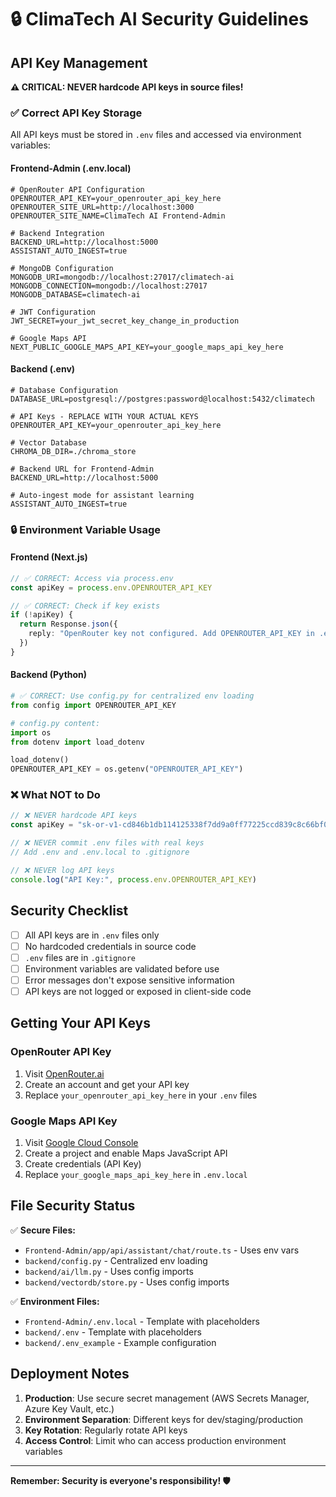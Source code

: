 # 🔒 ClimaTech AI Security Guidelines

## API Key Management

**⚠️ CRITICAL: NEVER hardcode API keys in source files!**

### ✅ Correct API Key Storage

All API keys must be stored in `.env` files and accessed via environment variables:

#### Frontend-Admin (.env.local)
```env
# OpenRouter API Configuration
OPENROUTER_API_KEY=your_openrouter_api_key_here
OPENROUTER_SITE_URL=http://localhost:3000
OPENROUTER_SITE_NAME=ClimaTech AI Frontend-Admin

# Backend Integration
BACKEND_URL=http://localhost:5000
ASSISTANT_AUTO_INGEST=true

# MongoDB Configuration
MONGODB_URI=mongodb://localhost:27017/climatech-ai
MONGODB_CONNECTION=mongodb://localhost:27017
MONGODB_DATABASE=climatech-ai

# JWT Configuration  
JWT_SECRET=your_jwt_secret_key_change_in_production

# Google Maps API
NEXT_PUBLIC_GOOGLE_MAPS_API_KEY=your_google_maps_api_key_here
```

#### Backend (.env)
```env
# Database Configuration
DATABASE_URL=postgresql://postgres:password@localhost:5432/climatech

# API Keys - REPLACE WITH YOUR ACTUAL KEYS
OPENROUTER_API_KEY=your_openrouter_api_key_here

# Vector Database
CHROMA_DB_DIR=./chroma_store

# Backend URL for Frontend-Admin
BACKEND_URL=http://localhost:5000

# Auto-ingest mode for assistant learning
ASSISTANT_AUTO_INGEST=true
```

### 🔒 Environment Variable Usage

#### Frontend (Next.js)
```typescript
// ✅ CORRECT: Access via process.env
const apiKey = process.env.OPENROUTER_API_KEY

// ✅ CORRECT: Check if key exists
if (!apiKey) {
  return Response.json({
    reply: "OpenRouter key not configured. Add OPENROUTER_API_KEY in .env.local"
  })
}
```

#### Backend (Python)
```python
# ✅ CORRECT: Use config.py for centralized env loading
from config import OPENROUTER_API_KEY

# config.py content:
import os
from dotenv import load_dotenv

load_dotenv()
OPENROUTER_API_KEY = os.getenv("OPENROUTER_API_KEY")
```

### ❌ What NOT to Do

```typescript
// ❌ NEVER hardcode API keys
const apiKey = "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"

// ❌ NEVER commit .env files with real keys
// Add .env and .env.local to .gitignore

// ❌ NEVER log API keys
console.log("API Key:", process.env.OPENROUTER_API_KEY)
```

## Security Checklist

- [ ] All API keys are in `.env` files only
- [ ] No hardcoded credentials in source code
- [ ] `.env` files are in `.gitignore`
- [ ] Environment variables are validated before use
- [ ] Error messages don't expose sensitive information
- [ ] API keys are not logged or exposed in client-side code

## Getting Your API Keys

### OpenRouter API Key
1. Visit [OpenRouter.ai](https://openrouter.ai/)
2. Create an account and get your API key
3. Replace `your_openrouter_api_key_here` in your `.env` files

### Google Maps API Key
1. Visit [Google Cloud Console](https://console.cloud.google.com/google/maps-apis)
2. Create a project and enable Maps JavaScript API
3. Create credentials (API Key)
4. Replace `your_google_maps_api_key_here` in `.env.local`

## File Security Status

✅ **Secure Files:**
- `Frontend-Admin/app/api/assistant/chat/route.ts` - Uses env vars
- `backend/config.py` - Centralized env loading
- `backend/ai/llm.py` - Uses config imports
- `backend/vectordb/store.py` - Uses config imports

✅ **Environment Files:**
- `Frontend-Admin/.env.local` - Template with placeholders
- `backend/.env` - Template with placeholders
- `backend/.env_example` - Example configuration

## Deployment Notes

1. **Production**: Use secure secret management (AWS Secrets Manager, Azure Key Vault, etc.)
2. **Environment Separation**: Different keys for dev/staging/production
3. **Key Rotation**: Regularly rotate API keys
4. **Access Control**: Limit who can access production environment variables

---

**Remember: Security is everyone's responsibility! 🛡️**
